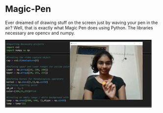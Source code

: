 # Magic-Pen
Ever dreamed of drawing stuff on the screen just by waving your pen in the air? Well, that is exactly what Magic Pen does using Python.
The libraries necessary are opencv and numpy.

![Demonstration](https://github.com/Prathyusha-Guduru/Data/blob/master/Magic%20pen.gif)
